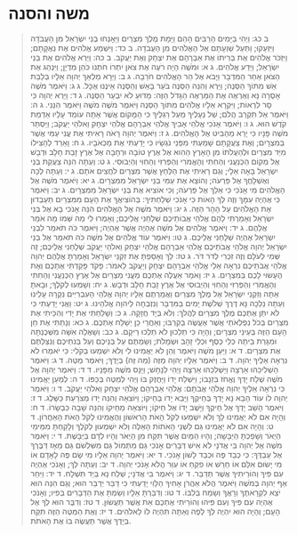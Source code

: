 # משה והסנה

> ב כג: וַיְהִי בַיָּמִים הָרַבִּים הָהֵם וַיָּמָת מֶלֶךְ מִצְרַיִם וַיֵּאָנְחוּ בְנֵי יִשְׂרָאֵל מִן הָעֲבֹדָה וַיִּזְעָקוּ; וַתַּעַל שַׁוְעָתָם אֶל הָאֱלֹהִים מִן הָעֲבֹדָה.
> ב כד: וַיִּשְׁמַע אֱלֹהִים אֶת נַאֲקָתָם; וַיִּזְכֹּר אֱלֹהִים אֶת בְּרִיתוֹ אֶת אַבְרָהָם אֶת יִצְחָק וְאֶת יַעֲקֹב.
> ב כה: וַיַּרְא אֱלֹהִים אֶת בְּנֵי יִשְׂרָאֵל; וַיֵּדַע אֱלֹהִים.
> ג א: וּמֹשֶׁה הָיָה רֹעֶה אֶת צֹאן יִתְרוֹ חֹתְנוֹ כֹּהֵן מִדְיָן; וַיִּנְהַג אֶת הַצֹּאן אַחַר הַמִּדְבָּר וַיָּבֹא אֶל הַר הָאֱלֹהִים חֹרֵבָה.
> ג ב: וַיֵּרָא מַלְאַךְ יְהוָה אֵלָיו בְּלַבַּת אֵשׁ מִתּוֹךְ הַסְּנֶה; וַיַּרְא וְהִנֵּה הַסְּנֶה בֹּעֵר בָּאֵשׁ וְהַסְּנֶה אֵינֶנּוּ אֻכָּל.
> ג ג: וַיֹּאמֶר מֹשֶׁה אָסֻרָה נָּא וְאֶרְאֶה אֶת הַמַּרְאֶה הַגָּדֹל הַזֶּה:  מַדּוּעַ לֹא יִבְעַר הַסְּנֶה.
> ג ד: וַיַּרְא יְהוָה כִּי סָר לִרְאוֹת; וַיִּקְרָא אֵלָיו אֱלֹהִים מִתּוֹךְ הַסְּנֶה וַיֹּאמֶר מֹשֶׁה מֹשֶׁה וַיֹּאמֶר הִנֵּנִי.
> ג ה: וַיֹּאמֶר אַל תִּקְרַב הֲלֹם; שַׁל נְעָלֶיךָ מֵעַל רַגְלֶיךָ כִּי הַמָּקוֹם אֲשֶׁר אַתָּה עוֹמֵד עָלָיו אַדְמַת קֹדֶשׁ הוּא.
> ג ו: וַיֹּאמֶר אָנֹכִי אֱלֹהֵי אָבִיךָ אֱלֹהֵי אַבְרָהָם אֱלֹהֵי יִצְחָק וֵאלֹהֵי יַעֲקֹב; וַיַּסְתֵּר מֹשֶׁה פָּנָיו כִּי יָרֵא מֵהַבִּיט אֶל הָאֱלֹהִים.
> ג ז: וַיֹּאמֶר יְהוָה רָאֹה רָאִיתִי אֶת עֳנִי עַמִּי אֲשֶׁר בְּמִצְרָיִם; וְאֶת צַעֲקָתָם שָׁמַעְתִּי מִפְּנֵי נֹגְשָׂיו כִּי יָדַעְתִּי אֶת מַכְאֹבָיו.
> ג ח: וָאֵרֵד לְהַצִּילוֹ מִיַּד מִצְרַיִם וּלְהַעֲלֹתוֹ מִן הָאָרֶץ הַהִוא אֶל אֶרֶץ טוֹבָה וּרְחָבָה אֶל אֶרֶץ זָבַת חָלָב וּדְבָשׁ אֶל מְקוֹם הַכְּנַעֲנִי וְהַחִתִּי וְהָאֱמֹרִי וְהַפְּרִזִּי וְהַחִוִּי וְהַיְבוּסִי.
> ג ט: וְעַתָּה הִנֵּה צַעֲקַת בְּנֵי יִשְׂרָאֵל בָּאָה אֵלָי; וְגַם רָאִיתִי אֶת הַלַּחַץ אֲשֶׁר מִצְרַיִם לֹחֲצִים אֹתָם.
> ג י: וְעַתָּה לְכָה וְאֶשְׁלָחֲךָ אֶל פַּרְעֹה; וְהוֹצֵא אֶת עַמִּי בְנֵי יִשְׂרָאֵל מִמִּצְרָיִם.
> ג יא: וַיֹּאמֶר מֹשֶׁה אֶל הָאֱלֹהִים מִי אָנֹכִי כִּי אֵלֵךְ אֶל פַּרְעֹה; וְכִי אוֹצִיא אֶת בְּנֵי יִשְׂרָאֵל מִמִּצְרָיִם.
> ג יב: וַיֹּאמֶר כִּי אֶהְיֶה עִמָּךְ וְזֶה לְּךָ הָאוֹת כִּי אָנֹכִי שְׁלַחְתִּיךָ:  בְּהוֹצִיאֲךָ אֶת הָעָם מִמִּצְרַיִם תַּעַבְדוּן אֶת הָאֱלֹהִים עַל הָהָר הַזֶּה.
> ג יג: וַיֹּאמֶר מֹשֶׁה אֶל הָאֱלֹהִים הִנֵּה אָנֹכִי בָא אֶל בְּנֵי יִשְׂרָאֵל וְאָמַרְתִּי לָהֶם אֱלֹהֵי אֲבוֹתֵיכֶם שְׁלָחַנִי אֲלֵיכֶם; וְאָמְרוּ לִי מַה שְּׁמוֹ מָה אֹמַר אֲלֵהֶם.
> ג יד: וַיֹּאמֶר אֱלֹהִים אֶל מֹשֶׁה אֶהְיֶה אֲשֶׁר אֶהְיֶה; וַיֹּאמֶר כֹּה תֹאמַר לִבְנֵי יִשְׂרָאֵל אֶהְיֶה שְׁלָחַנִי אֲלֵיכֶם.
> ג טו: וַיֹּאמֶר עוֹד אֱלֹהִים אֶל מֹשֶׁה כֹּה תֹאמַר אֶל בְּנֵי יִשְׂרָאֵל יְהוָה אֱלֹהֵי אֲבֹתֵיכֶם אֱלֹהֵי אַבְרָהָם אֱלֹהֵי יִצְחָק וֵאלֹהֵי יַעֲקֹב שְׁלָחַנִי אֲלֵיכֶם; זֶה שְּׁמִי לְעֹלָם וְזֶה זִכְרִי לְדֹר דֹּר.
> ג טז: לֵךְ וְאָסַפְתָּ אֶת זִקְנֵי יִשְׂרָאֵל וְאָמַרְתָּ אֲלֵהֶם יְהוָה אֱלֹהֵי אֲבֹתֵיכֶם נִרְאָה אֵלַי אֱלֹהֵי אַבְרָהָם יִצְחָק וְיַעֲקֹב לֵאמֹר:  פָּקֹד פָּקַדְתִּי אֶתְכֶם וְאֶת הֶעָשׂוּי לָכֶם בְּמִצְרָיִם.
> ג יז: וָאֹמַר אַעֲלֶה אֶתְכֶם מֵעֳנִי מִצְרַיִם אֶל אֶרֶץ הַכְּנַעֲנִי וְהַחִתִּי וְהָאֱמֹרִי וְהַפְּרִזִּי וְהַחִוִּי וְהַיְבוּסִי אֶל אֶרֶץ זָבַת חָלָב וּדְבָשׁ.
> ג יח: וְשָׁמְעוּ לְקֹלֶךָ; וּבָאתָ אַתָּה וְזִקְנֵי יִשְׂרָאֵל אֶל מֶלֶךְ מִצְרַיִם וַאֲמַרְתֶּם אֵלָיו יְהוָה אֱלֹהֵי הָעִבְרִיִּים נִקְרָה עָלֵינוּ וְעַתָּה נֵלְכָה נָּא דֶּרֶךְ שְׁלֹשֶׁת יָמִים בַּמִּדְבָּר וְנִזְבְּחָה לַיהוָה אֱלֹהֵינוּ.
> ג יט: וַאֲנִי יָדַעְתִּי כִּי לֹא יִתֵּן אֶתְכֶם מֶלֶךְ מִצְרַיִם לַהֲלֹךְ:  וְלֹא בְּיָד חֲזָקָה.
> ג כ: וְשָׁלַחְתִּי אֶת יָדִי וְהִכֵּיתִי אֶת מִצְרַיִם בְּכֹל נִפְלְאֹתַי אֲשֶׁר אֶעֱשֶׂה בְּקִרְבּוֹ; וְאַחֲרֵי כֵן יְשַׁלַּח אֶתְכֶם.
> ג כא: וְנָתַתִּי אֶת חֵן הָעָם הַזֶּה בְּעֵינֵי מִצְרָיִם; וְהָיָה כִּי תֵלֵכוּן לֹא תֵלְכוּ רֵיקָם.
> ג כב: וְשָׁאֲלָה אִשָּׁה מִשְּׁכֶנְתָּהּ וּמִגָּרַת בֵּיתָהּ כְּלֵי כֶסֶף וּכְלֵי זָהָב וּשְׂמָלֹת; וְשַׂמְתֶּם עַל בְּנֵיכֶם וְעַל בְּנֹתֵיכֶם וְנִצַּלְתֶּם אֶת מִצְרָיִם.
> ד א: וַיַּעַן מֹשֶׁה וַיֹּאמֶר וְהֵן לֹא יַאֲמִינוּ לִי וְלֹא יִשְׁמְעוּ בְּקֹלִי:  כִּי יֹאמְרוּ לֹא נִרְאָה אֵלֶיךָ יְהוָה.
> ד ב: וַיֹּאמֶר אֵלָיו יְהוָה מַזֶּה (מַה זֶּה) בְיָדֶךָ; וַיֹּאמֶר מַטֶּה.
> ד ג: וַיֹּאמֶר הַשְׁלִיכֵהוּ אַרְצָה וַיַּשְׁלִכֵהוּ אַרְצָה וַיְהִי לְנָחָשׁ; וַיָּנָס מֹשֶׁה מִפָּנָיו.
> ד ד: וַיֹּאמֶר יְהוָה אֶל מֹשֶׁה שְׁלַח יָדְךָ וֶאֱחֹז בִּזְנָבוֹ; וַיִּשְׁלַח יָדוֹ וַיַּחֲזֶק בּוֹ וַיְהִי לְמַטֶּה בְּכַפּוֹ.
> ד ה: לְמַעַן יַאֲמִינוּ כִּי נִרְאָה אֵלֶיךָ יְהוָה אֱלֹהֵי אֲבֹתָם:  אֱלֹהֵי אַבְרָהָם אֱלֹהֵי יִצְחָק וֵאלֹהֵי יַעֲקֹב.
> ד ו: וַיֹּאמֶר יְהוָה לוֹ עוֹד הָבֵא נָא יָדְךָ בְּחֵיקֶךָ וַיָּבֵא יָדוֹ בְּחֵיקוֹ; וַיּוֹצִאָהּ וְהִנֵּה יָדוֹ מְצֹרַעַת כַּשָּׁלֶג.
> ד ז: וַיֹּאמֶר הָשֵׁב יָדְךָ אֶל חֵיקֶךָ וַיָּשֶׁב יָדוֹ אֶל חֵיקוֹ; וַיּוֹצִאָהּ מֵחֵיקוֹ וְהִנֵּה שָׁבָה כִּבְשָׂרוֹ.
> ד ח: וְהָיָה אִם לֹא יַאֲמִינוּ לָךְ וְלֹא יִשְׁמְעוּ לְקֹל הָאֹת הָרִאשׁוֹן וְהֶאֱמִינוּ לְקֹל הָאֹת הָאַחֲרוֹן.
> ד ט: וְהָיָה אִם לֹא יַאֲמִינוּ גַּם לִשְׁנֵי הָאֹתוֹת הָאֵלֶּה וְלֹא יִשְׁמְעוּן לְקֹלֶךָ וְלָקַחְתָּ מִמֵּימֵי הַיְאֹר וְשָׁפַכְתָּ הַיַּבָּשָׁה; וְהָיוּ הַמַּיִם אֲשֶׁר תִּקַּח מִן הַיְאֹר וְהָיוּ לְדָם בַּיַּבָּשֶׁת.
> ד י: וַיֹּאמֶר מֹשֶׁה אֶל יְהוָה בִּי אֲדֹנָי לֹא אִישׁ דְּבָרִים אָנֹכִי גַּם מִתְּמוֹל גַּם מִשִּׁלְשֹׁם גַּם מֵאָז דַּבֶּרְךָ אֶל עַבְדֶּךָ:  כִּי כְבַד פֶּה וּכְבַד לָשׁוֹן אָנֹכִי.
> ד יא: וַיֹּאמֶר יְהוָה אֵלָיו מִי שָׂם פֶּה לָאָדָם אוֹ מִי יָשׂוּם אִלֵּם אוֹ חֵרֵשׁ אוֹ פִקֵּחַ אוֹ עִוֵּר הֲלֹא אָנֹכִי יְהוָה.
> ד יב: וְעַתָּה לֵךְ; וְאָנֹכִי אֶהְיֶה עִם פִּיךָ וְהוֹרֵיתִיךָ אֲשֶׁר תְּדַבֵּר.
> ד יג: וַיֹּאמֶר בִּי אֲדֹנָי; שְׁלַח נָא בְּיַד תִּשְׁלָח.
> ד יד: וַיִּחַר אַף יְהוָה בְּמֹשֶׁה וַיֹּאמֶר הֲלֹא אַהֲרֹן אָחִיךָ הַלֵּוִי יָדַעְתִּי כִּי דַבֵּר יְדַבֵּר הוּא; וְגַם הִנֵּה הוּא יֹצֵא לִקְרָאתֶךָ וְרָאֲךָ וְשָׂמַח בְּלִבּוֹ.
> ד טו: וְדִבַּרְתָּ אֵלָיו וְשַׂמְתָּ אֶת הַדְּבָרִים בְּפִיו; וְאָנֹכִי אֶהְיֶה עִם פִּיךָ וְעִם פִּיהוּ וְהוֹרֵיתִי אֶתְכֶם אֵת אֲשֶׁר תַּעֲשׂוּן.
> ד טז: וְדִבֶּר הוּא לְךָ אֶל הָעָם; וְהָיָה הוּא יִהְיֶה לְּךָ לְפֶה וְאַתָּה תִּהְיֶה לּוֹ לֵאלֹהִים.
> ד יז: וְאֶת הַמַּטֶּה הַזֶּה תִּקַּח בְּיָדֶךָ אֲשֶׁר תַּעֲשֶׂה בּוֹ אֶת הָאֹתֹת. 
 

